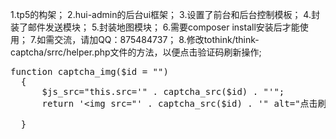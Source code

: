 1.tp5的构架；
2.hui-admin的后台ui框架；
3.设置了前台和后台控制模板；
4.封装了邮件发送模块；
5.封装地图模块；
6.需要composer install安装后才能使用；
7.如需交流，请加QQ：875484737；
8.修改tothink/think-captcha/srrc/helper.php文件的方法，以便点击验证码刷新操作;
<pre>
function captcha_img($id = "")
  {
      $js_src="this.src='" . captcha_src($id) . "'";
      return '&lt;img src="' . captcha_src($id) . '" alt="点击刷新二维码" onclick="'.$js_src.'" &gt;';
 
  }
</pre>
